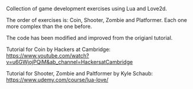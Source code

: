 Collection of game development exercises using Lua and Love2d.

The order of exercises is: Coin, Shooter, Zombie and Platformer.
Each one more complex than the one before.

The code has been modified and improved from the origianl tutorial.

Tutorial for Coin by Hackers at Cambridge:
https://www.youtube.com/watch?v=u6GWjojPQiM&ab_channel=HackersatCambridge

Tutorial for Shooter, Zombie and Paltformer by Kyle Schaub:
https://www.udemy.com/course/lua-love/
